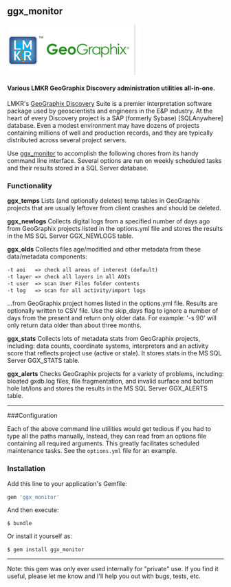 ggx_monitor
---------

![lmkr_ggx](/lmkr_ggx.png?raw=true "lmkr_ggx")

#### Various LMKR GeoGraphix Discovery administration utilities all-in-one.

LMKR's [GeoGraphix Discovery] Suite is a premier interpretation software package used by geoscientists and engineers in the E&P industry. At the heart of every Discovery project is a SAP (formerly Sybase) [SQLAnywhere] database. Even a modest environment may have dozens of projects containing millions of well and production records, and they are typically distributed across several project servers.

Use [ggx_monitor] to accomplish the following chores from its handy command line interface. Several options are run on weekly scheduled tasks and their results stored in a SQL Server database.

### Functionality

**ggx_temps**
Lists (and optionally deletes) temp tables in GeoGraphix projects that are usually leftover from client crashes and should be deleted.

**ggx_newlogs**
Collects digital logs from a specified number of days ago from GeoGraphix projects listed in the options.yml file and stores the results in the MS SQL Server GGX_NEWLOGS table.

**ggx_olds**
Collects files age/modified and other metadata from these data/metadata components:

    -t aoi   => check all areas of interest (default)
    -t layer => check all layers in all AOIs
    -t user  => scan User Files folder contents
    -t log   => scan for all activity/import logs

...from GeoGraphix project homes listed in the options.yml file. Results are optionally written to CSV file. Use the skip_days flag to ignore a number of days from the present and return only older data. For example: '-s 90' will only return data older than about three months.

**ggx_stats**
Collects lots of metadata stats from GeoGraphix projects, including: data counts, coordinate systems, interpreters and an activity score that reflects project use (active or stale). It stores stats in the MS SQL Server GGX_STATS table.

**ggx_alerts**
Checks GeoGraphix projects for a variety of problems, including: bloated gxdb.log files, file fragmentation, and invalid surface and bottom hole lat/lons and stores the results in the MS SQL Server GGX_ALERTS table.

---

###Configuration

Each of the above command line utilities would get tedious if you had to type all the paths manually, Instead, they can read from an options file containing all required arguments. This greatly facilitates scheduled maintenance tasks. See the `options.yml` file for an example.

### Installation

Add this line to your application's Gemfile:

```ruby
gem 'ggx_monitor'
```

And then execute:

    $ bundle

Or install it yourself as:

    $ gem install ggx_monitor


---
Note: this gem was only ever used internally for "private" use. If you find it useful, please let me know and I'll help you out with bugs, tests, etc.



[GeoGraphix Discovery]:http://www.lmkr.com/geographix
[ggx_monitor]:https://github.com/rbhughes/ggx_monitor




